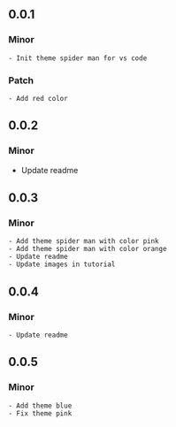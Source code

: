 ## 0.0.1

### Minor

    - Init theme spider man for vs code

### Patch

    - Add red color


## 0.0.2

### Minor

- Update readme


## 0.0.3

### Minor

    - Add theme spider man with color pink
    - Add theme spider man with color orange
    - Update readme
    - Update images in tutorial


## 0.0.4

### Minor

    - Update readme



## 0.0.5

### Minor

    - Add theme blue
    - Fix theme pink